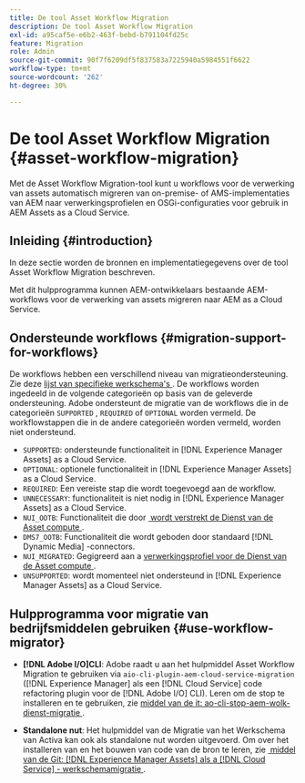 ```yaml
---
title: De tool Asset Workflow Migration
description: De tool Asset Workflow Migration
exl-id: a95caf5e-e6b2-463f-bebd-b791104fd25c
feature: Migration
role: Admin
source-git-commit: 90f7f6209df5f837583a7225940a5984551f6622
workflow-type: tm+mt
source-wordcount: '262'
ht-degree: 30%

---
```


# De tool Asset Workflow Migration {#asset-workflow-migration}

Met de Asset Workflow Migration-tool kunt u workflows voor de verwerking van assets automatisch migreren van on-premise- of AMS-implementaties van AEM naar verwerkingsprofielen en OSGi-configuraties voor gebruik in AEM Assets as a Cloud Service.

## Inleiding {#introduction}

In deze sectie worden de bronnen en implementatiegegevens over de tool Asset Workflow Migration beschreven.

Met dit hulpprogramma kunnen AEM-ontwikkelaars bestaande AEM-workflows voor de verwerking van assets migreren naar AEM as a Cloud Service.

## Ondersteunde workflows {#migration-support-for-workflows}

De workflows hebben een verschillend niveau van migratieondersteuning. Zie deze [&#x200B; lijst van specifieke werkschema&#39;s &#x200B;](https://github.com/adobe/aem-cloud-migration/blob/master/src/main/resources/workflowSteps.properties). De workflows worden ingedeeld in de volgende categorieën op basis van de geleverde ondersteuning. Adobe ondersteunt de migratie van de workflows die in de categorieën `SUPPORTED` , `REQUIRED` of `OPTIONAL` worden vermeld. De workflowstappen die in de andere categorieën worden vermeld, worden niet ondersteund.

* `SUPPORTED`: ondersteunde functionaliteit in [!DNL Experience Manager Assets] as a Cloud Service.
* `OPTIONAL`: optionele functionaliteit in [!DNL Experience Manager Assets] as a Cloud Service.
* `REQUIRED`: Een vereiste stap die wordt toegevoegd aan de workflow.
* `UNNECESSARY`: functionaliteit is niet nodig in [!DNL Experience Manager Assets] as a Cloud Service.
* `NUI_OOTB`: Functionaliteit die door [&#x200B; wordt verstrekt de Dienst van de Asset compute &#x200B;](/help/assets/asset-microservices-configure-and-use.md).
* `DMS7_OOTB`: Functionaliteit die wordt geboden door standaard [!DNL Dynamic Media] -connectors.
* `NUI_MIGRATED`: Gegigreerd aan a [&#x200B; verwerkingsprofiel voor de Dienst van de Asset compute &#x200B;](/help/assets/asset-microservices-configure-and-use.md).
* `UNSUPPORTED`: wordt momenteel niet ondersteund in [!DNL Experience Manager Assets] as a Cloud Service.

## Hulpprogramma voor migratie van bedrijfsmiddelen gebruiken {#use-workflow-migrator}

* **[!DNL Adobe I/O]CLI**: Adobe raadt u aan het hulpmiddel Asset Workflow Migration te gebruiken via `aio-cli-plugin-aem-cloud-service-migration` ([!DNL Experience Manager] als een [!DNL Cloud Service] code refactoring plugin voor de [!DNL Adobe I/O] CLI). Leren om de stop te installeren en te gebruiken, zie [&#x200B; middel van de it: ao-cli-stop-aem-wolk-dienst-migratie &#x200B;](https://github.com/adobe/aio-cli-plugin-aem-cloud-service-migration#introduction).

* **Standalone nut**: Het hulpmiddel van de Migratie van het Werkschema van Activa kan ook als standalone nut worden uitgevoerd. Om over het installeren van en het bouwen van code van de bron te leren, zie [&#x200B; middel van de Git: [!DNL Experience Manager Assets]  als a  [!DNL Cloud Service]  - werkschemamigratie &#x200B;](https://github.com/adobe/aem-cloud-migration).
